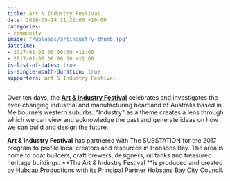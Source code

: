 ```yaml
---
title: Art & Industry Festival
date: 2019-08-14 11:22:00 +10:00
categories:
- community
image: "/uploads/artindustry-thumb.jpg"
datetime:
- 2017-01-01 00:00:00 +11:00
- 2017-01-08 00:00:00 +11:00
is-list-of-dates: true
is-single-month-duration: true
supporters: Art & Industry Festival
---
```


Over ten days, the [**Art & Industry Festival**](http://artandindustryfestival.com.au) celebrates and investigates the ever-changing industrial and manufacturing heartland of Australia based in Melbourne’s western suburbs. "Industry" as a theme creates a lens through which we can view and acknowledge the past and generate ideas on how we can build and design the future.

**Art & Industry Festival** has partnered with The SUBSTATION for the 2017 program to profile local creators and resources in Hobsons Bay. The area is home to boat builders, craft brewers, designers, oil tanks and treasured heritage buildings. **The Art & Industry Festival **is produced and created by Hubcap Productions with its Principal Partner Hobsons Bay City Council.